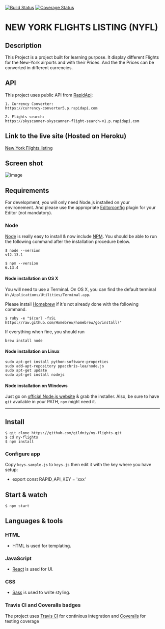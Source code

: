 [![Build Status](https://travis-ci.org/gildniy/ny-flights.svg?branch=develop)](https://travis-ci.org/gildniy/ny-flights)
[![Coverage Status](https://coveralls.io/repos/github/gildniy/ny-flights/badge.svg?branch=develop)](https://coveralls.io/github/gildniy/ny-flights?branch=develop)
# NEW YORK FLIGHTS LISTING (NYFL)

## Description

This Project is a project built for learning purpose. It display different Flights for the New-York airports and with their Prices.
And the the Prices can be converted in different currencies.

## API
This project uses public API from [RapidApi](https:rapidapi.com):

    1. Currency Converter:
    https://currency-converter5.p.rapidapi.com
    
    2. Flights search:
    https://skyscanner-skyscanner-flight-search-v1.p.rapidapi.com
    
## Link to the live site (Hosted on Heroku)

[New York Flights listing](https://ny-flights-listing.herokuapp.com/)
    
## Screen shot

![image](https://user-images.githubusercontent.com/3137192/71397452-48c98300-2626-11ea-92c9-e3703c6de4c9.png)

## Requirements

For development, you will only need Node.js installed on your environement.
And please use the appropriate [Editorconfig](http://editorconfig.org/) plugin for your Editor (not mandatory).

### Node

[Node](http://nodejs.org/) is really easy to install & now include [NPM](https://npmjs.org/).
You should be able to run the following command after the installation procedure
below.

    $ node --version
    v12.13.1

    $ npm --version
    6.13.4

#### Node installation on OS X

You will need to use a Terminal. On OS X, you can find the default terminal in
`/Applications/Utilities/Terminal.app`.

Please install [Homebrew](http://brew.sh/) if it's not already done with the following command.

    $ ruby -e "$(curl -fsSL https://raw.github.com/Homebrew/homebrew/go/install)"

If everything when fine, you should run

    brew install node

#### Node installation on Linux

    sudo apt-get install python-software-properties
    sudo add-apt-repository ppa:chris-lea/node.js
    sudo apt-get update
    sudo apt-get install nodejs

#### Node installation on Windows

Just go on [official Node.js website](http://nodejs.org/) & grab the installer.
Also, be sure to have `git` available in your PATH, `npm` might need it.

---

## Install

    $ git clone https://github.com/gildniy/ny-flights.git
    $ cd ny-flights
    $ npm install

### Configure app

Copy `keys.sample.js` to `keys.js` then edit it with the key where you have setup:

- export const RAPID_API_KEY = 'xxx'

## Start & watch

    $ npm start

## Languages & tools

### HTML

- HTML is used for templating.

### JavaScript

- [React](http://facebook.github.io/react) is used for UI.

### CSS

- [Sass](https://sass-lang.com/) is used to write styling.

### Travis CI and Coveralls badges

The project uses [Travis CI](https://travis-ci.org/) for continious integration and [Coveralls](https://coveralls.io/) for testing coverage
